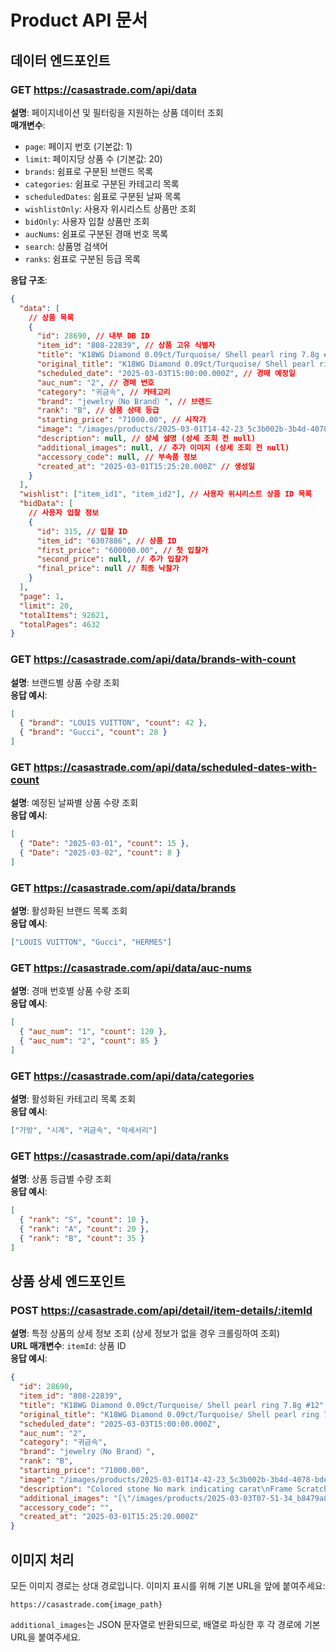 # Product API 문서

## 데이터 엔드포인트

### GET https://casastrade.com/api/data

**설명**: 페이지네이션 및 필터링을 지원하는 상품 데이터 조회  
**매개변수**:

- `page`: 페이지 번호 (기본값: 1)
- `limit`: 페이지당 상품 수 (기본값: 20)
- `brands`: 쉼표로 구분된 브랜드 목록
- `categories`: 쉼표로 구분된 카테고리 목록
- `scheduledDates`: 쉼표로 구분된 날짜 목록
- `wishlistOnly`: 사용자 위시리스트 상품만 조회
- `bidOnly`: 사용자 입찰 상품만 조회
- `aucNums`: 쉼표로 구분된 경매 번호 목록
- `search`: 상품명 검색어
- `ranks`: 쉼표로 구분된 등급 목록

**응답 구조**:

```json
{
  "data": [
    // 상품 목록
    {
      "id": 28690, // 내부 DB ID
      "item_id": "808-22839", // 상품 고유 식별자
      "title": "K18WG Diamond 0.09ct/Turquoise/ Shell pearl ring 7.8g #12", // 상품명
      "original_title": "K18WG Diamond 0.09ct/Turquoise/ Shell pearl ring 7.8g #12", // 원본 상품명
      "scheduled_date": "2025-03-03T15:00:00.000Z", // 경매 예정일
      "auc_num": "2", // 경매 번호
      "category": "귀금속", // 카테고리
      "brand": "jewelry（No Brand）", // 브랜드
      "rank": "B", // 상품 상태 등급
      "starting_price": "71000.00", // 시작가
      "image": "/images/products/2025-03-01T14-42-23_5c3b002b-3b4d-4078-bde0-7ac8cd3feef2.webp", // 대표 이미지
      "description": null, // 상세 설명 (상세 조회 전 null)
      "additional_images": null, // 추가 이미지 (상세 조회 전 null)
      "accessory_code": null, // 부속품 정보
      "created_at": "2025-03-01T15:25:20.000Z" // 생성일
    }
  ],
  "wishlist": ["item_id1", "item_id2"], // 사용자 위시리스트 상품 ID 목록
  "bidData": [
    // 사용자 입찰 정보
    {
      "id": 315, // 입찰 ID
      "item_id": "6307886", // 상품 ID
      "first_price": "600000.00", // 첫 입찰가
      "second_price": null, // 추가 입찰가
      "final_price": null // 최종 낙찰가
    }
  ],
  "page": 1,
  "limit": 20,
  "totalItems": 92621,
  "totalPages": 4632
}
```

### GET https://casastrade.com/api/data/brands-with-count

**설명**: 브랜드별 상품 수량 조회  
**응답 예시**:

```json
[
  { "brand": "LOUIS VUITTON", "count": 42 },
  { "brand": "Gucci", "count": 28 }
]
```

### GET https://casastrade.com/api/data/scheduled-dates-with-count

**설명**: 예정된 날짜별 상품 수량 조회  
**응답 예시**:

```json
[
  { "Date": "2025-03-01", "count": 15 },
  { "Date": "2025-03-02", "count": 8 }
]
```

### GET https://casastrade.com/api/data/brands

**설명**: 활성화된 브랜드 목록 조회  
**응답 예시**:

```json
["LOUIS VUITTON", "Gucci", "HERMES"]
```

### GET https://casastrade.com/api/data/auc-nums

**설명**: 경매 번호별 상품 수량 조회  
**응답 예시**:

```json
[
  { "auc_num": "1", "count": 120 },
  { "auc_num": "2", "count": 85 }
]
```

### GET https://casastrade.com/api/data/categories

**설명**: 활성화된 카테고리 목록 조회  
**응답 예시**:

```json
["가방", "시계", "귀금속", "악세서리"]
```

### GET https://casastrade.com/api/data/ranks

**설명**: 상품 등급별 수량 조회  
**응답 예시**:

```json
[
  { "rank": "S", "count": 10 },
  { "rank": "A", "count": 20 },
  { "rank": "B", "count": 35 }
]
```

## 상품 상세 엔드포인트

### POST https://casastrade.com/api/detail/item-details/:itemId

**설명**: 특정 상품의 상세 정보 조회 (상세 정보가 없을 경우 크롤링하여 조회)  
**URL 매개변수**: `itemId`: 상품 ID  
**응답 예시**:

```json
{
  "id": 28690,
  "item_id": "808-22839",
  "title": "K18WG Diamond 0.09ct/Turquoise/ Shell pearl ring 7.8g #12",
  "original_title": "K18WG Diamond 0.09ct/Turquoise/ Shell pearl ring 7.8g #12",
  "scheduled_date": "2025-03-03T15:00:00.000Z",
  "auc_num": "2",
  "category": "귀금속",
  "brand": "jewelry（No Brand）",
  "rank": "B",
  "starting_price": "71000.00",
  "image": "/images/products/2025-03-01T14-42-23_5c3b002b-3b4d-4078-bde0-7ac8cd3feef2.webp",
  "description": "Colored stone No mark indicating carat\nFrame Scratche(s) & dent(s) with",
  "additional_images": "[\"/images/products/2025-03-03T07-51-34_b8479a86-29c1-4654-b924-310c9ca61295.webp\",\"/images/products/2025-03-03T07-51-34_111247b4-57b1-4ed2-97f8-b198566a87d7.webp\"]",
  "accessory_code": "",
  "created_at": "2025-03-01T15:25:20.000Z"
}
```

## 이미지 처리

모든 이미지 경로는 상대 경로입니다. 이미지 표시를 위해 기본 URL을 앞에 붙여주세요:

```
https://casastrade.com{image_path}
```

`additional_images`는 JSON 문자열로 반환되므로, 배열로 파싱한 후 각 경로에 기본 URL을 붙여주세요.
